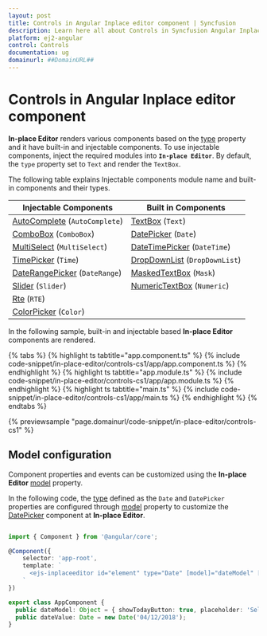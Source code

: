 ```yaml
---
layout: post
title: Controls in Angular Inplace editor component | Syncfusion
description: Learn here all about Controls in Syncfusion Angular Inplace editor component of Syncfusion Essential JS 2 and more.
platform: ej2-angular
control: Controls 
documentation: ug
domainurl: ##DomainURL##
---
```


# Controls in Angular Inplace editor component

**In-place Editor** renders various components based on the [type](https://ej2.syncfusion.com/angular/documentation/api/inplace-editor/#type) property and it have built-in and injectable components. To use injectable components, inject the required modules into **`In-place Editor`**. By default, the `type` property set to `Text` and render the `TextBox`.

The following table explains Injectable components module name and built-in components and their types.

| **Injectable Components** | **Built in Components** |
|-----------------------|---------------------|
| [AutoComplete](../auto-complete/)  (`AutoComplete`)        | [TextBox](../textbox/)  (`Text`)             |
| [ComboBox](../combo-box/)  (`ComboBox`)              | [DatePicker](../datepicker/)  (`Date`)        |
| [MultiSelect](../multi-select/)   (`MultiSelect`)        | [DateTimePicker](../datetimepicker/)   (`DateTime`)     |
| [TimePicker](../timepicker/)   (`Time`)         | [DropDownList](../drop-down-list/)  (`DropDownList`)      |
| [DateRangePicker](../daterangepicker/)   (`DateRange`)       | [MaskedTextBox](../maskedtextbox/)   (`Mask`)      |
| [Slider](../slider/)   (`Slider`)             | [NumericTextBox](../numerictextbox/)   (`Numeric`)    |
| [Rte](../rich-text-editor/)     (`RTE`)              |                     |
| [ColorPicker](../color-picker/)    (`Color`)       |                     |

In the following sample, built-in and injectable based **In-place Editor** components are rendered.

{% tabs %}
{% highlight ts tabtitle="app.component.ts" %}
{% include code-snippet/in-place-editor/controls-cs1/app/app.component.ts %}
{% endhighlight %}
{% highlight ts tabtitle="app.module.ts" %}
{% include code-snippet/in-place-editor/controls-cs1/app/app.module.ts %}
{% endhighlight %}
{% highlight ts tabtitle="main.ts" %}
{% include code-snippet/in-place-editor/controls-cs1/app/main.ts %}
{% endhighlight %}
{% endtabs %}
  
{% previewsample "page.domainurl/code-snippet/in-place-editor/controls-cs1" %}

## Model configuration

Component properties and events can be customized using the **In-place Editor** [model](https://ej2.syncfusion.com/angular/documentation/api/inplace-editor/#model) property.

In the following code, the [type](../in-place-editor/controls/#types) defined as the `Date` and `DatePicker` properties are configured through [model](https://ej2.syncfusion.com/angular/documentation/api/inplace-editor/#model) property to customize the [DatePicker](https://ej2.syncfusion.com/angular/documentation/api/datepicker) component at **In-place Editor**.

```typescript

import { Component } from '@angular/core';

@Component({
    selector: 'app-root',
    template: `
      <ejs-inplaceeditor id="element" type="Date" [model]="dateModel" [value]='dateValue'></ejs-inplaceeditor>
    `
})

export class AppComponent {
  public dateModel: Object = { showTodayButton: true, placeholder: 'Select Date' };
  public dateValue: Date = new Date('04/12/2018');
}

```